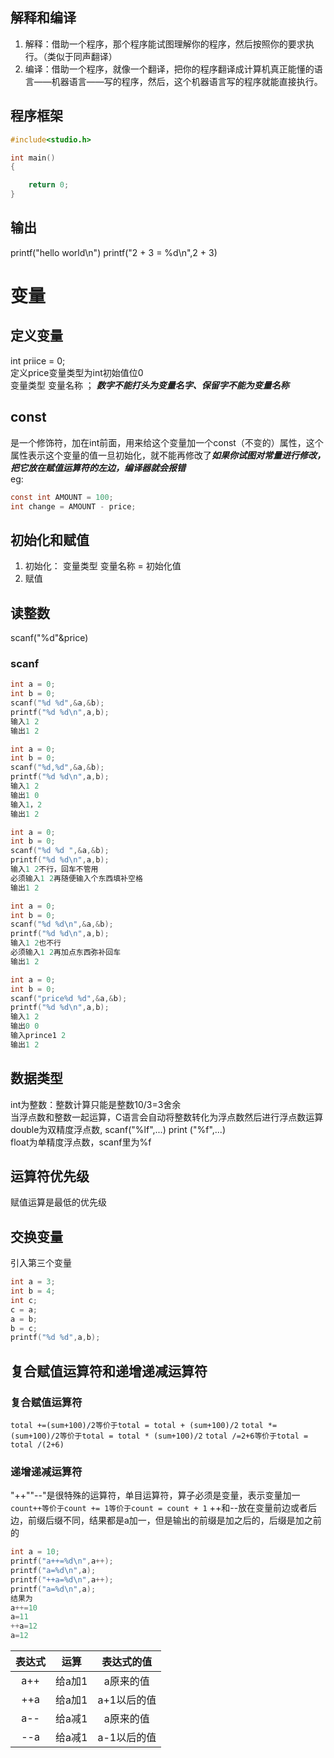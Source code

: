 ## 解释和编译  
1. 解释：借助一个程序，那个程序能试图理解你的程序，然后按照你的要求执行。（类似于同声翻译）  
2. 编译：借助一个程序，就像一个翻译，把你的程序翻译成计算机真正能懂的语言——机器语言——写的程序，然后，这个机器语言写的程序就能直接执行。  
## 程序框架  
```C
#include<studio.h>

int main()
{

	return 0;
}
```
## 输出  
printf("hello world\n")
printf("2 + 3 = %d\n",2 + 3)   
# 变量  
## 定义变量  
int priice = 0;  
定义price变量类型为int初始值位0  
变量类型 变量名称 ；
***数字不能打头为变量名字、保留字不能为变量名称***
## const  
是一个修饰符，加在int前面，用来给这个变量加一个const（不变的）属性，这个属性表示这个变量的值一旦初始化，就不能再修改了***如果你试图对常量进行修改，把它放在赋值运算符的左边，编译器就会报错***  
eg:  
```C
const int AMOUNT = 100;
int change = AMOUNT - price;
```
## 初始化和赋值  
1. 初始化：
变量类型 变量名称 = 初始化值
2. 赋值  
## 读整数  
scanf("%d"&price)
### scanf  
```c
int a = 0;
int b = 0;
scanf("%d %d",&a,&b);
printf("%d %d\n",a,b);
输入1 2
输出1 2
```
```c
int a = 0;
int b = 0;
scanf("%d,%d",&a,&b);
printf("%d %d\n",a,b);
输入1 2
输出1 0
输入1，2
输出1 2
```
```c
int a = 0;
int b = 0;
scanf("%d %d ",&a,&b);
printf("%d %d\n",a,b);
输入1 2不行，回车不管用
必须输入1 2再随便输入个东西填补空格
输出1 2
```
```c
int a = 0;
int b = 0;
scanf("%d %d\n",&a,&b);
printf("%d %d\n",a,b);
输入1 2也不行
必须输入1 2再加点东西弥补回车
输出1 2
```
```c
int a = 0;
int b = 0;
scanf("price%d %d",&a,&b);
printf("%d %d\n",a,b);
输入1 2
输出0 0 
输入prince1 2
输出1 2
```
## 数据类型  
int为整数：整数计算只能是整数10/3=3舍余  
当浮点数和整数一起运算，C语言会自动将整数转化为浮点数然后进行浮点数运算  
double为双精度浮点数, scanf("%lf",...)       print ("%f",...)  
float为单精度浮点数，scanf里为%f  
## 运算符优先级  
赋值运算是最低的优先级  
## 交换变量  
引入第三个变量  
```c
int a = 3;  
int b = 4;
int c;
c = a;
a = b;
b = c;
printf("%d %d",a,b);
```
## 复合赋值运算符和递增递减运算符  
### 复合赋值运算符  
`total +=(sum+100)/2等价于total = total + (sum+100)/2`
`total *=(sum+100)/2等价于total = total * (sum+100)/2`
`total /=2+6等价于total = total /(2+6)`
### 递增递减运算符  
"++""--"是很特殊的运算符，单目运算符，算子必须是变量，表示变量加一
`count++等价于count += 1等价于count = count + 1`
++和--放在变量前边或者后边，前缀后缀不同，结果都是a加一，但是输出的前缀是加之后的，后缀是加之前的  
```c
int a = 10;
printf("a++=%d\n",a++);
printf("a=%d\n",a);
printf("++a=%d\n",a++);
printf("a=%d\n",a);
结果为
a++=10
a=11
++a=12
a=12
```
|表达式|运算|表达式的值|
|:-:|:-:|:-:|
|a++|给a加1|a原来的值|
|++a|给a加1|a+1以后的值|
|a--|给a减1|a原来的值|
|--a|给a减1|a-1以后的值|












